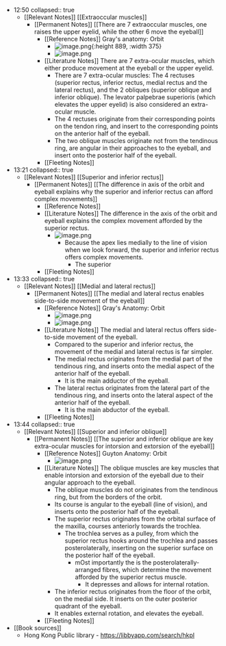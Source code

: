 - 12:50
  collapsed:: true
	- [[Relevant Notes]] [[Extraoccular muscles]]
		- [[Permanent Notes]] [[There are 7 extraoccular muscles, one  raises the upper eyelid, while the other 6 move the eyeball]]
			- [[Reference Notes]] Gray's anatomy: Orbit
				- ![image.png](../assets/image_1673932644941_0.png){:height 889, :width 375}
				- ![image.png](../assets/image_1673932686658_0.png)
			- [[Literature Notes]] There are 7 extra-ocular muscles, which either produce movement at the eyeball or the upper eyelid.
				- There are 7 extra-ocular muscles: The 4 rectuses (superior rectus, inferior rectus, medial rectus and the lateral rectus), and the 2 obliques (superior oblique and inferior oblique). The levator palpebrae superioris (which elevates the upper eyelid) is also considered an extra-ocular muscle.
				- The 4 rectuses originate from their corresponding points on the tendon ring, and insert to the corresponding points on the anterior half of the eyeball.
				- The two oblique muscles originate not from the tendinous ring, are angular in their approaches to the eyeball, and insert onto the posterior half of the eyeball.
			- [[Fleeting Notes]]
- 13:21
  collapsed:: true
	- [[Relevant Notes]] [[Superior and inferior rectus]]
		- [[Permanent Notes]] [[The difference in axis of the orbit and eyeball explains why the superior and inferior rectus can afford complex movements]]
			- [[Reference Notes]]
			- [[Literature Notes]] The difference in the axis of the orbit and eyeball explains the complex movement afforded by the superior rectus.
				- ![image.png](../assets/image_1673933132117_0.png)
					- Because the apex lies medially to the line of vision when we look forward, the superior and inferior rectus offers complex movements.
						- The superior
			- [[Fleeting Notes]]
- 13:33
  collapsed:: true
	- [[Relevant Notes]] [[Medial and lateral rectus]]
		- [[Permanent Notes]] [[The medial and lateral rectus enables side-to-side movement of the eyeball]]
			- [[Reference Notes]] Gray's Anatomy: Orbit
				- ![image.png](../assets/image_1673933736540_0.png)
				- ![image.png](../assets/image_1673933747967_0.png)
			- [[Literature Notes]] The medial and lateral rectus offers side-to-side movement of the eyeball.
				- Compared to the superior and inferior rectus, the movement of the medial and lateral rectus is far simpler.
				- The medial rectus originates from the medial part of the tendinous ring, and inserts onto the medial aspect of the anterior half of the eyeball.
					- It is the main adductor of the eyeball.
				- The lateral rectus originates from the lateral part of the tendinous ring, and inserts onto the lateral aspect of the anterior half of the eyeball.
					- It is the main abductor of the eyeball.
			- [[Fleeting Notes]]
- 13:44
  collapsed:: true
	- [[Relevant Notes]] [[Superior and inferior oblique]]
		- [[Permanent Notes]] [[The superior and inferior oblique are key extra-ocular muscles for intorsion and extorsion of the eyeball]]
			- [[Reference Notes]] Guyton Anatomy: Orbit
				- ![image.png](../assets/image_1673934776985_0.png)
			- [[Literature Notes]] The oblique muscles are key muscles that enable intorsion and extorsion of the eyeball due to their angular approach to the eyeball.
				- The oblique muscles do not originates from the tendinous ring, but from the borders of the orbit.
				- Its course is angular to the eyeball (line of vision), and inserts onto the posterior half of the eyeball.
				- The superior rectus originates from the orbital surface of the maxilla, courses anteriorly towards the trochlea.
					- The trochlea serves as a pulley, from which the superior rectus hooks around the trochlea and passes posterolaterally, inserting on the superior surface on the posterior half of the eyeball.
						- mOst importantly the is the posterolaterally-arranged fibres, which determine the movement afforded by the superior rectus muscle.
							- It depresses and allows for internal rotation.
				- The inferior rectus originates from the floor of the orbit, on the medial side. It inserts on the outer posterior quadrant of the eyeball.
				- It enables external rotation, and elevates the eyeball.
			- [[Fleeting Notes]]
- [[Book sources]]
	- Hong Kong Public library - https://libbyapp.com/search/hkpl